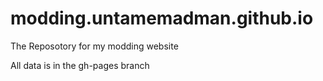 modding.untamemadman.github.io
==============================

The Reposotory for my modding website

All data is in the gh-pages branch
